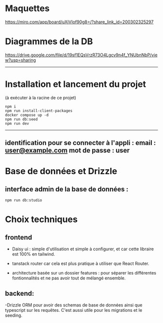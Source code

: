 # Maquettes 
https://miro.com/app/board/uXjVIof90g8=/?share_link_id=200302325297

# Diagrammes de la DB
https://drive.google.com/file/d/19sf1EQsVrzR73O4Lgcv9n4f_YNUbnNbP/view?usp=sharing

---
# Installation et lancement du projet
(à exécuter à la racine de ce projet)
```
npm i
npm run install-client-packages
docker compose up -d
npm run db:seed
npm run dev
```

---
identification pour se connecter à l'appli :
email : user@example.com
mot de passe : user
---


# Base de données et Drizzle
## interface admin de la base de données : 
```
npm run db:studio
```

# Choix techniques
## frontend
- Daisy ui : simple d'utilisation et simple à configurer, et car cette libraire est 100% en tailwind.

- tanstack router car cela est plus pratique à utiliser que React Router. 

- architecture basée sur un dossier features : pour séparer les différentes fontionnalités et ne pas avoir tout de mélangé ensemble. 

## backend:
-Drizzle ORM pour avoir des schemas de base de données ainsi que typescript sur les requêtes. C'est aussi utile pour les migrations et le seeding. 